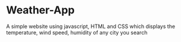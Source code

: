 # Weather-App
A simple website using javascript, HTML and CSS which displays the temperature, wind speed, humidity of any city you search
